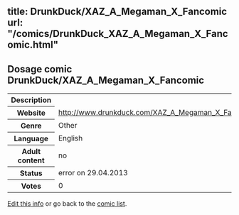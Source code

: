 title: DrunkDuck/XAZ_A_Megaman_X_Fancomic
url: "/comics/DrunkDuck_XAZ_A_Megaman_X_Fancomic.html"
---
Dosage comic DrunkDuck/XAZ_A_Megaman_X_Fancomic
-----------------------------------------

<p id="msg"></p>
<script type="text/javascript">
if (window.location.search === '?edit_info_mail=sent_ok') {
  var elem = document.getElementById("msg");
  elem.innerHTML = 'Edited information sucessfully sent.';
  elem.className = 'ok';
}
</script>
<table class="comicinfo">
<tr>
<th>Description</th><td></td>
</tr>
<tr>
<th>Website</th><td><a href="http://www.drunkduck.com/XAZ_A_Megaman_X_Fancomic/">http://www.drunkduck.com/XAZ_A_Megaman_X_Fancomic/</a></td>
</tr>
<tr>
<th>Genre</th><td>Other</td>
</tr>
<tr>
<th>Language</th><td>English</td>
</tr>
<tr>
<th>Adult content</th><td>no</td>
</tr>
<tr>
<th>Status</th><td>error on 29.04.2013</td>
</tr>
<tr>
<th>Votes</th><td>0</td>
</tr>
</table>

[Edit this info](DrunkDuck_XAZ_A_Megaman_X_Fancomic_edit.html) or go back to the [comic list](../comic-index.html).
